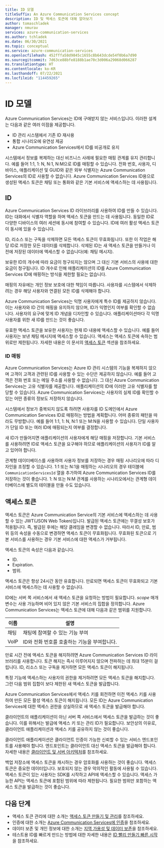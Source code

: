 ```yaml
---
title: ID 모델
titleSuffix: An Azure Communication Services concept
description: ID 및 액세스 토큰에 대해 알아보기
author: tomaschladek
manager: nmurav
services: azure-communication-services
ms.author: tchladek
ms.date: 06/30/2021
ms.topic: conceptual
ms.service: azure-communication-services
ms.openlocfilehash: 452fffa58d9845c1655c8b643dcde54f0b6a7d90
ms.sourcegitcommit: 7d63ce88bfe8188b1ae70c3d006a29068d066287
ms.translationtype: HT
ms.contentlocale: ko-KR
ms.lasthandoff: 07/22/2021
ms.locfileid: "114459265"
---
```

# <a name="identity-model"></a>ID 모델

Azure Communication Services는 ID에 구애받지 않는 서비스입니다. 이러한 설계는 다음과 같은 여러 이점을 제공합니다.

- ID 관리 시스템에서 기존 ID 재사용
- 통합 시나리오에 유연성 제공
- Azure Communication Services에서 ID를 비공개로 유지

시스템에서 정보를 복제하는 대신 비즈니스 사례에 필요한 매핑 관계를 유지 관리합니다. 예를 들어 1:1, 1: N, N:1, N:M으로 ID를 매핑할 수 있습니다. 전화 번호, 사용자, 디바이스, 애플리케이션 및 GUID와 같은 외부 식별자는 Azure Communication Services의 ID로 사용할 수 없습니다. Azure Communication Services ID용으로 생성된 액세스 토큰은 채팅 또는 통화와 같은 기본 서비스에 액세스하는 데 사용됩니다.

## <a name="identity"></a>ID

Azure Communication Services ID 라이브러리를 사용하여 ID를 만들 수 있습니다. ID는 대화에서 식별자 역할을 하며 액세스 토큰을 만드는 데 사용됩니다. 동일한 ID로 다양한 디바이스의 여러 세션에 동시에 참여할 수 있습니다. ID에 여러 활성 액세스 토큰이 동시에 있을 수 있습니다.

ID, 리소스 또는 구독을 삭제하면 모든 액세스 토큰이 무효화됩니다. 또한 이 작업은 해당 ID로 저장한 모든 데이터를 삭제합니다. 삭제된 ID는 새 액세스 토큰을 만들거나 이전에 저장된 데이터에 액세스할 수 없습니다(예: 채팅 메시지).

보유한 ID의 개수에 따라 요금이 청구되지는 않으며 그 대신 기본 서비스의 사용에 대한 요금이 청구됩니다. ID 개수로 인해 애플리케이션의 ID를 Azure Communication Services ID에 매핑하는 방식을 제한할 필요는 없습니다.

매핑의 자유에는 개인 정보 보호에 대한 책임이 따릅니다. 사용자를 시스템에서 삭제하려는 경우 해당 사용자와 연결된 모든 ID를 삭제해야 합니다.

Azure Communication Services는 익명 사용자에게 특수 ID를 제공하지 않습니다. 이는 사용자와 ID 간의 매핑을 유지하지 않으며, ID가 익명인지 여부를 확인할 수 없습니다. 사용자의 요구에 맞게 ID 개념을 디자인할 수 있습니다. 애플리케이션마다 각 익명 사용자를 위한 새 ID를 만드는 것이 좋습니다.

유효한 액세스 토큰을 보유한 사용자는 현재 ID 내용에 액세스할 수 있습니다. 예를 들어 사용자는 보낸 채팅 메시지에 액세스할 수 있습니다. 액세스는 액세스 토큰에 속하는 범위로만 제한됩니다. 자세한 내용은 이 문서의 [액세스 토큰](#access-tokens) 섹션을 참조하세요.

### <a name="identity-mapping"></a>ID 매핑

Azure Communication Services는 Azure ID 관리 시스템의 기능을 복제하지 않으며 고객이 고객과 관련된 ID를 사용할 수 있는 수단은 제공하지 않습니다. 예를 들어 고객은 전화 번호 또는 메일 주소를 사용할 수 없습니다. 그 대신 Azure Communication Services는 고유 식별자를 제공합니다. 애플리케이션의 ID에 이러한 고유 식별자를 할당할 수 있습니다. Azure Communication Services는 사용자의 실제 ID를 확인할 수 있는 어떤 종류의 정보도 저장하지 않습니다.

시스템에서 정보가 중복되지 않도록 하려면 사용자를 ID 도메인에서 Azure Communication Services ID로 매핑하는 방법을 계획합니다. 어떠 종류의 패턴을 따라도 무방합니다. 예를 들어 1:1, 1: N, N:1 또는 M:N을 사용할 수 있습니다. 단일 사용자가 단일 ID 또는 여러 ID에 매핑되는지 여부를 결정합니다.

새 ID가 만들어지면 애플리케이션의 사용자에게 해당 매핑을 저장합니다. 기본 서비스를 사용하려면 ID로 액세스 토큰을 요구해야 하므로 애플리케이션의 사용자가 ID를 알고 있어야 합니다.

관계형 데이터베이스를 사용하여 사용자 정보를 저장하는 경우 매핑 시나리오에 따라 디자인을 조정할 수 있습니다. 1:1 또는 N:1을 매핑하는 시나리오의 경우 테이블에 `CommunicationServicesId` 열을 추가하여 Azure Communication Services ID를 저장하는 것이 좋습니다. 1: N 또는 N:M 관계를 사용하는 시나리오에서는 관계형 데이터베이스에 별도의 테이블을 만들 수도 있습니다.

## <a name="access-tokens"></a>액세스 토큰

액세스 토큰은 Azure Communication Service의 기본 서비스에 액세스하는 데 사용할 수 있는 JWT(JSON Web Token)입니다. 발급된 액세스 토큰에는 무결성 보호가 적용됩니다. 즉, 발급된 후에는 해당 클레임을 변경할 수 없습니다. 따라서 ID, 만료, 범위 등의 속성을 수동으로 변경하면 액세스 토큰이 무효화됩니다. 무효화된 토큰으로 기본 서비스를 사용하는 경우 기본 서비스에 대한 액세스가 거부됩니다.

액세스 토큰의 속성은 다음과 같습니다.
* ID.
* Expiration.
* 범위.

액세스 토큰은 항상 24시간 동안 유효합니다. 만료되면 액세스 토큰이 무효화되고 기본 서비스에 액세스하는 데 사용할 수 없습니다.

ID에는 서버 쪽 서비스에서 새 액세스 토큰을 요청하는 방법이 필요합니다. *scope* 매개 변수는 사용 가능하며 비어 있지 않은 기본 서비스의 집합을 정의합니다. Azure Communication Services는 액세스 토큰에 대해 다음과 같은 범위를 지원합니다.

|이름|설명|
|---|---|
|채팅|  채팅에 참여할 수 있는 기능 부여|
|VoIP|  ID와 전화 번호를 호출하는 기능을 부여합니다.|


만료 시간 전에 액세스 토큰을 해지하려면 Azure Communication Services ID 라이브러리를 사용합니다. 토큰 해지는 즉시 이루어지지 않으며 전파하는 데 최대 15분이 걸립니다. ID, 리소스 또는 구독을 제거하면 모든 액세스 토큰이 해지됩니다.

특정 기능에 액세스하는 사용자의 권한을 제거하려면 모든 액세스 토큰을 해지합니다. 그런 다음 범위 집합이 보다 제한된 새 액세스 토큰을 발급합니다.

Azure Communication Services에서 액세스 키를 회전하면 이전 액세스 키를 사용하여 만든 모든 활성 액세스 토큰이 해지됩니다. 모든 ID는 Azure Communication Services에 대한 액세스 권한을 상실하므로 새 액세스 토큰을 발급해야 합니다.

클라이언트의 애플리케이션이 아닌 서버 쪽 서비스에서 액세스 토큰을 발급하는 것이 좋습니다. 이를 위해서는 발급에 액세스 키 또는 관리 ID가 필요합니다. 보안상의 이유로, 클라이언트 애플리케이션과 액세스 키를 공유하지 않는 것이 좋습니다.

클라이언트 애플리케이션은 클라이언트 인증이 가능한 신뢰할 수 있는 서비스 엔드포인트를 사용해야 합니다. 엔드포인트는 클라이언트 대신 액세스 토큰을 발급해야 합니다. 자세한 내용은 [클라이언트 및 서버 아키텍처](./client-and-server-architecture.md)를 참조하세요.

백업 저장소에 액세스 토큰을 캐시하는 경우 암호화를 사용하는 것이 좋습니다. 액세스 토큰은 중요한 데이터입니다. 보호되지 않는 경우 악의적인 활동에 사용될 수 있습니다. 액세스 토큰이 있는 사용자는 SDK를 시작하고 API에 액세스할 수 있습니다. 액세스 가능한 API는 액세스 토큰에 포함된 범위에 따라 제한됩니다. 필요한 범위만 포함하는 액세스 토큰을 발급하는 것이 좋습니다.

## <a name="next-steps"></a>다음 단계

* 액세스 토큰 관리에 대한 소개는 [액세스 토큰 만들기 및 관리](../quickstarts/access-tokens.md)를 참조하세요.
* 인증에 대한 소개는 [Azure Communication Services에 인증](./authentication.md)을 참조하세요.
* 데이터 보존 및 개인 정보에 대한 소개는 [지역 가용성 및 데이터 보존](./privacy.md)을 참조하세요.
* 테스트용 ID를 빠르게 만드는 방법에 대한 자세한 내용은 [ID 빨리 만들기 빠른 시작](../quickstarts/identity/quick-create-identity.md)을 참조하세요.
